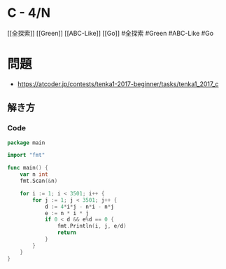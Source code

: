 # C - 4/N
[[全探索]] [[Green]] [[ABC-Like]] [[Go]]
#全探索 #Green #ABC-Like #Go 

# 問題
- https://atcoder.jp/contests/tenka1-2017-beginner/tasks/tenka1_2017_c

## 解き方
### Code
```go
package main

import "fmt"

func main() {
	var n int
	fmt.Scan(&n)

	for i := 1; i < 3501; i++ {
		for j := 1; j < 3501; j++ {
			d := 4*i*j - n*i - n*j
			e := n * i * j
			if 0 < d && e%d == 0 {
				fmt.Println(i, j, e/d)
				return
			}
		}
	}
}
```